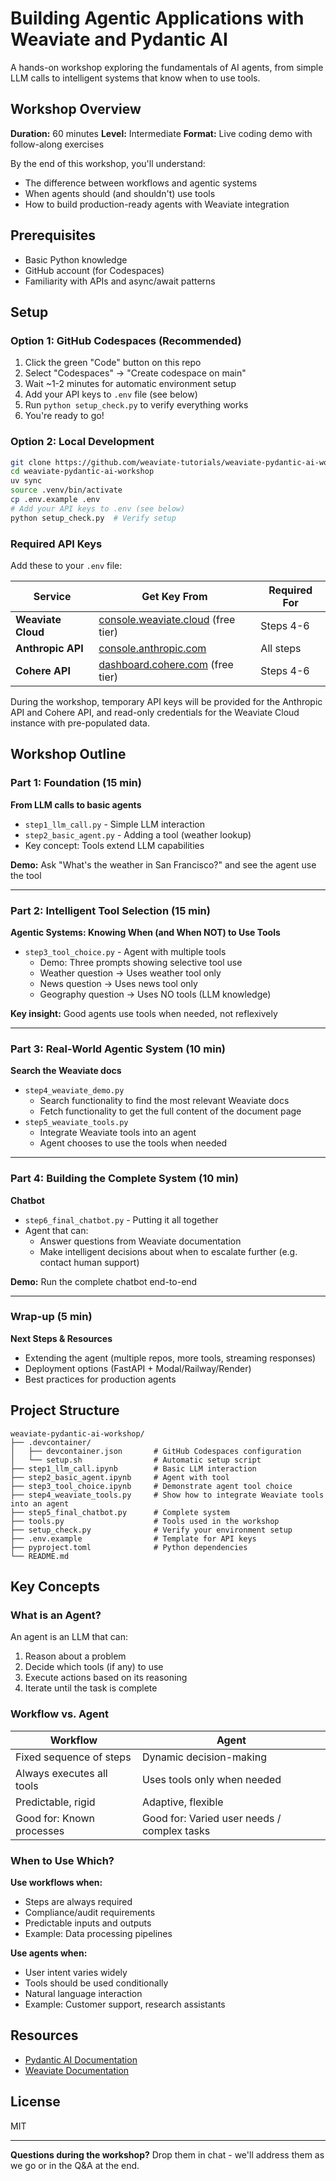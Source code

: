 # Building Agentic Applications with Weaviate and Pydantic AI

A hands-on workshop exploring the fundamentals of AI agents, from simple LLM calls to intelligent systems that know when to use tools.

## Workshop Overview

**Duration:** 60 minutes
**Level:** Intermediate
**Format:** Live coding demo with follow-along exercises

By the end of this workshop, you'll understand:
- The difference between workflows and agentic systems
- When agents should (and shouldn't) use tools
- How to build production-ready agents with Weaviate integration

## Prerequisites

- Basic Python knowledge
- GitHub account (for Codespaces)
- Familiarity with APIs and async/await patterns

## Setup

### Option 1: GitHub Codespaces (Recommended)
1. Click the green "Code" button on this repo
2. Select "Codespaces" → "Create codespace on main"
3. Wait ~1-2 minutes for automatic environment setup
4. Add your API keys to `.env` file (see below)
5. Run `python setup_check.py` to verify everything works
6. You're ready to go!

### Option 2: Local Development
```bash
git clone https://github.com/weaviate-tutorials/weaviate-pydantic-ai-workshop.git
cd weaviate-pydantic-ai-workshop
uv sync
source .venv/bin/activate
cp .env.example .env
# Add your API keys to .env (see below)
python setup_check.py  # Verify setup
```

### Required API Keys

Add these to your `.env` file:

| Service | Get Key From | Required For |
|---------|-------------|--------------|
| **Weaviate Cloud** | [console.weaviate.cloud](https://console.weaviate.cloud/) (free tier) | Steps 4-6 |
| **Anthropic API** | [console.anthropic.com](https://console.anthropic.com/) | All steps |
| **Cohere API** | [dashboard.cohere.com](https://dashboard.cohere.com/) (free tier) | Steps 4-6 |

During the workshop, temporary API keys will be provided for the Anthropic API and Cohere API, and read-only credentials for the Weaviate Cloud instance with pre-populated data.

## Workshop Outline

### Part 1: Foundation (15 min)
**From LLM calls to basic agents**

- `step1_llm_call.py` - Simple LLM interaction
- `step2_basic_agent.py` - Adding a tool (weather lookup)
- Key concept: Tools extend LLM capabilities

**Demo:** Ask "What's the weather in San Francisco?" and see the agent use the tool

---

### Part 2: Intelligent Tool Selection (15 min)
**Agentic Systems: Knowing When (and When NOT) to Use Tools**

- `step3_tool_choice.py` - Agent with multiple tools
    - Demo: Three prompts showing selective tool use
    - Weather question → Uses weather tool only
    - News question → Uses news tool only
    - Geography question → Uses NO tools (LLM knowledge)

**Key insight:** Good agents use tools when needed, not
reflexively

---

### Part 3: Real-World Agentic System (10 min)
**Search the Weaviate docs**

- `step4_weaviate_demo.py`
    - Search functionality to find the most relevant Weaviate docs
    - Fetch functionality to get the full content of the document page
- `step5_weaviate_tools.py`
    - Integrate Weaviate tools into an agent
    - Agent chooses to use the tools when needed

---

### Part 4: Building the Complete System (10 min)
**Chatbot**

- `step6_final_chatbot.py` - Putting it all together
- Agent that can:
  - Answer questions from Weaviate documentation
  - Make intelligent decisions about when to escalate further (e.g. contact human support)

**Demo:** Run the complete chatbot end-to-end

---

### Wrap-up (5 min)
**Next Steps & Resources**

- Extending the agent (multiple repos, more tools, streaming responses)
- Deployment options (FastAPI + Modal/Railway/Render)
- Best practices for production agents

## Project Structure

```
weaviate-pydantic-ai-workshop/
├── .devcontainer/
│   ├── devcontainer.json       # GitHub Codespaces configuration
│   └── setup.sh                # Automatic setup script
├── step1_llm_call.ipynb        # Basic LLM interaction
├── step2_basic_agent.ipynb     # Agent with tool
├── step3_tool_choice.ipynb     # Demonstrate agent tool choice
├── step4_weaviate_tools.py     # Show how to integrate Weaviate tools into an agent
├── step5_final_chatbot.py      # Complete system
├── tools.py                    # Tools used in the workshop
├── setup_check.py              # Verify your environment setup
├── .env.example                # Template for API keys
├── pyproject.toml              # Python dependencies
└── README.md
```

## Key Concepts

### What is an Agent?
An agent is an LLM that can:
1. Reason about a problem
2. Decide which tools (if any) to use
3. Execute actions based on its reasoning
4. Iterate until the task is complete

### Workflow vs. Agent

| Workflow | Agent |
|----------|-------|
| Fixed sequence of steps | Dynamic decision-making |
| Always executes all tools | Uses tools only when needed |
| Predictable, rigid | Adaptive, flexible |
| Good for: Known processes | Good for: Varied user needs / complex tasks |

### When to Use Which?

**Use workflows when:**
- Steps are always required
- Compliance/audit requirements
- Predictable inputs and outputs
- Example: Data processing pipelines

**Use agents when:**
- User intent varies widely
- Tools should be used conditionally
- Natural language interaction
- Example: Customer support, research assistants

## Resources

- [Pydantic AI Documentation](https://ai.pydantic.dev/)
- [Weaviate Documentation](https://weaviate.io/developers/weaviate)

## License

MIT

---

**Questions during the workshop?** Drop them in chat - we'll address them as we go or in the Q&A at the end.
```
